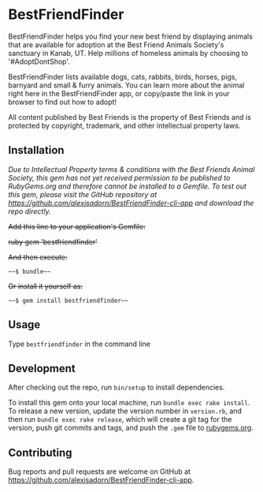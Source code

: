 # BestFriendFinder

BestFriendFinder helps you find your new best friend by displaying animals that are available for adoption
at the Best Friend Animals Society's sanctuary in Kanab, UT. Help millions of homeless animals by choosing to
'#AdoptDontShop'.

BestFriendFinder lists available dogs, cats, rabbits, birds, horses, pigs, barnyard and small & furry animals.
You can learn more about the animal right here in the BestFriendFinder app, or copy/paste the link in your browser
to find out how to adopt!

All content published by Best Friends is the property of Best Friends and is protected by copyright, trademark, and other intellectual property laws.

## Installation


*Due to Intellectual Property terms & conditions with the Best Friends Animal Society, this gem has not yet received
permission to be published to RubyGems.org and therefore cannot be installed to a Gemfile. To test out this gem,
please visit the GitHub repository at https://github.com/alexisadorn/BestFriendFinder-cli-app and download the repo directly.*

~~Add this line to your application's Gemfile:~~

~~ruby gem 'bestfriendfinder'~~

~~And then execute:~~

    ~~$ bundle~~

~~Or install it yourself as:~~

    ~~$ gem install bestfriendfinder~~

## Usage

Type `bestfriendfinder` in the command line

## Development

After checking out the repo, run `bin/setup` to install dependencies.

To install this gem onto your local machine, run `bundle exec rake install`. To release a new version, update the version number in `version.rb`, and then run `bundle exec rake release`, which will create a git tag for the version, push git commits and tags, and push the `.gem` file to [rubygems.org](https://rubygems.org).

## Contributing

Bug reports and pull requests are welcome on GitHub at https://github.com/alexisadorn/BestFriendFinder-cli-app.

